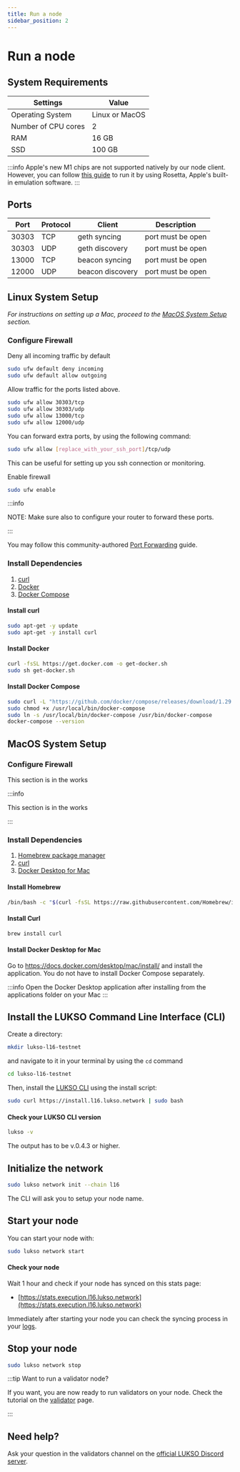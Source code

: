 ```yaml
---
title: Run a node
sidebar_position: 2
---
```


# Run a node

## System Requirements

| Settings            | Value          |
| ------------------- | -------------- |
| Operating System    | Linux or MacOS |
| Number of CPU cores | 2              |
| RAM                 | 16 GB          |
| SSD                 | 100 GB         |

:::info
Apple's new M1 chips are not supported natively by our node client. However, you can follow [this guide](https://medium.com/@luki3k5/running-lukso-node-on-m1-mac-acf92d433a38) to run it by using Rosetta, Apple's built-in emulation software.
:::

## Ports

| Port  | Protocol | Client           | Description       |
| ----- | -------- | ---------------- | ----------------- |
| 30303 | TCP      | geth syncing     | port must be open |
| 30303 | UDP      | geth discovery   | port must be open |
| 13000 | TCP      | beacon syncing   | port must be open |
| 12000 | UDP      | beacon discovery | port must be open |

## Linux System Setup

_For instructions on setting up a Mac, proceed to the [MacOS System Setup](#macos-system-setup) section._

### Configure Firewall

Deny all incoming traffic by default

```sh
sudo ufw default deny incoming
sudo ufw default allow outgoing
```

Allow traffic for the ports listed above.

```sh
sudo ufw allow 30303/tcp
sudo ufw allow 30303/udp
sudo ufw allow 13000/tcp
sudo ufw allow 12000/udp
```

You can forward extra ports, by using the following command:

```sh
sudo ufw allow [replace_with_your_ssh_port]/tcp/udp
```

This can be useful for setting up you ssh connection or monitoring.

Enable firewall

```sh
sudo ufw enable
```

:::info

NOTE: Make sure also to configure your router to forward these ports.

:::

You may follow this community-authored [Port Forwarding](https://github.com/KEEZ-RobG/node-guide/blob/main/PortForward.md) guide.

### Install Dependencies

1. [curl](https://curl.se/)
2. [Docker](https://docs.docker.com/get-docker/)
3. [Docker Compose](https://docs.docker.com/compose/)

#### Install curl

```sh
sudo apt-get -y update
sudo apt-get -y install curl
```

#### Install Docker

```sh
curl -fsSL https://get.docker.com -o get-docker.sh
sudo sh get-docker.sh
```

#### Install Docker Compose

```sh
sudo curl -L "https://github.com/docker/compose/releases/download/1.29.2/docker-compose-$(uname -s)-$(uname -m)" -o /usr/local/bin/docker-compose
sudo chmod +x /usr/local/bin/docker-compose
sudo ln -s /usr/local/bin/docker-compose /usr/bin/docker-compose
docker-compose --version
```

## MacOS System Setup

### Configure Firewall

This section is in the works

:::info

This section is in the works

:::

### Install Dependencies

1. [Homebrew package manager](https://brew.sh)
2. [curl](https://macappstore.org/curl/)
3. [Docker Desktop for Mac](https://docs.docker.com/desktop/mac/install/)

#### Install Homebrew

```sh
/bin/bash -c "$(curl -fsSL https://raw.githubusercontent.com/Homebrew/install/HEAD/install.sh)"
```

#### Install Curl

```sh
brew install curl
```

#### Install Docker Desktop for Mac

Go to https://docs.docker.com/desktop/mac/install/ and install the application.
You do not have to install Docker Compose separately.

:::info
Open the Docker Desktop application after installing from the applications folder on your Mac
:::

## Install the LUKSO Command Line Interface (CLI)

Create a directory:

```sh
mkdir lukso-l16-testnet
```

and navigate to it in your terminal by using the `cd` command

```sh
cd lukso-l16-testnet
```

Then, install the [LUKSO CLI](https://github.com/lukso-network/lukso-cli) using the install script:

```sh
sudo curl https://install.l16.lukso.network | sudo bash
```

#### Check your LUKSO CLI version

```sh
lukso -v
```

The output has to be v.0.4.3 or higher.

## Initialize the network

```sh
sudo lukso network init --chain l16
```

The CLI will ask you to setup your node name.

## Start your node

You can start your node with:

```sh
sudo lukso network start
```

#### Check your node

Wait 1 hour and check if your node has synced on this stats page:

- [https://stats.execution.l16.lukso.network](https://stats.execution.l16.lukso.network)

Immediately after starting your node you can check the syncing process in your [logs](./logs-stats-monitoring.md).

## Stop your node

```sh
sudo lukso network stop
```

:::tip Want to run a validator node?

If you want, you are now ready to run validators on your node. Check the tutorial on the [validator](./become-validator.md) page.

:::

## Need help?

Ask your question in the validators channel on the [official LUKSO Discord server](https://discord.gg/u7cmyUyw8F).
